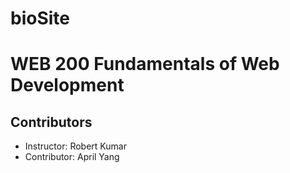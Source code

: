 # bioSite

# WEB 200 Fundamentals of Web Development

## Contributors

- Instructor: Robert Kumar
- Contributor: April Yang
